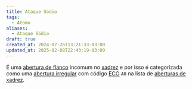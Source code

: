 ```yaml
---
title: Ataque Sódio
tags:
  - Átomo
aliases:
  - Ataque Sódio
draft: true
created_at: 2024-07-26T13:21:33-03:00
updated_at: 2025-02-08T22:43:19-03:00
---
```


É uma [abertura de flanco](Xadrez_Aberturas_de_flanco.md) incomum no [xadrez](../../../08/06/atomo/Xadrez.md) e por isso é categorizada como uma [abertura irregular](Xadrez_Aberturas_irregulares.md) com código [ECO](../entrada/Encyclopaedia_of_Chess_Openings.md) `A0` na lista de [aberturas de xadrez](Xadrez_Aberturas.md).